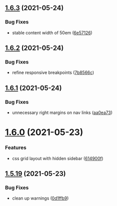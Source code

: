 ## [1.6.3](https://github.com/dds/bosabosa.org/compare/v1.6.2...v1.6.3) (2021-05-24)


### Bug Fixes

* stable content width of 50em ([6e57126](https://github.com/dds/bosabosa.org/commit/6e57126d48ed734d1c8953d93e55dafdf9f9cfcb))



## [1.6.2](https://github.com/dds/bosabosa.org/compare/v1.6.1...v1.6.2) (2021-05-24)


### Bug Fixes

* refine responsive breakpoints ([7b8566c](https://github.com/dds/bosabosa.org/commit/7b8566c2158cd52d17c9fde348c9e70da58b5b4b))



## [1.6.1](https://github.com/dds/bosabosa.org/compare/v1.6.0...v1.6.1) (2021-05-24)


### Bug Fixes

* unnecessary right margins on nav links ([aa0ea73](https://github.com/dds/bosabosa.org/commit/aa0ea7375427489921efc62ef0b6e9d4012f9198))



# [1.6.0](https://github.com/dds/bosabosa.org/compare/v1.5.19...v1.6.0) (2021-05-23)


### Features

* css grid layout with hidden sidebar ([614900f](https://github.com/dds/bosabosa.org/commit/614900f458afabfe937cf62f78e26fc8ca29c672))



## [1.5.19](https://github.com/dds/bosabosa.org/compare/v1.5.18...v1.5.19) (2021-05-23)


### Bug Fixes

* clean up warnings ([0d1ffb9](https://github.com/dds/bosabosa.org/commit/0d1ffb9270bf8b1f211ed67e1d709970ee075c1b))



